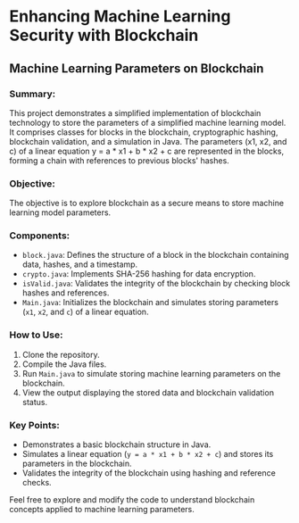 # Enhancing Machine Learning Security with Blockchain
## Machine Learning Parameters on Blockchain

### Summary:
This project demonstrates a simplified implementation of blockchain technology to store the parameters of a simplified machine learning model. It comprises classes for blocks in the blockchain, cryptographic hashing, blockchain validation, and a simulation in Java. The parameters (x1, x2, and c) of a linear equation y = a * x1 + b * x2 + c are represented in the blocks, forming a chain with references to previous blocks' hashes.

### Objective:
The objective is to explore blockchain as a secure means to store machine learning model parameters.

### Components:
- `block.java`: Defines the structure of a block in the blockchain containing data, hashes, and a timestamp.
- `crypto.java`: Implements SHA-256 hashing for data encryption.
- `isValid.java`: Validates the integrity of the blockchain by checking block hashes and references.
- `Main.java`: Initializes the blockchain and simulates storing parameters (`x1`, `x2`, and `c`) of a linear equation.

### How to Use:
1. Clone the repository.
2. Compile the Java files.
3. Run `Main.java` to simulate storing machine learning parameters on the blockchain.
4. View the output displaying the stored data and blockchain validation status.

### Key Points:
- Demonstrates a basic blockchain structure in Java.
- Simulates a linear equation (`y = a * x1 + b * x2 + c`) and stores its parameters in the blockchain.
- Validates the integrity of the blockchain using hashing and reference checks.

Feel free to explore and modify the code to understand blockchain concepts applied to machine learning parameters.
